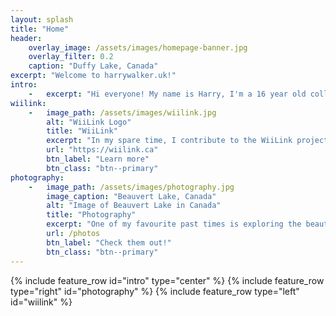 ```yaml
---
layout: splash
title: "Home"
header:
    overlay_image: /assets/images/homepage-banner.jpg
    overlay_filter: 0.2
    caption: "Duffy Lake, Canada"
excerpt: "Welcome to harrywalker.uk!"
intro:
    -   excerpt: "Hi everyone! My name is Harry, I'm a 16 year old college student in the North East of England. Currently, I'm studying Maths, Physics and Computer Science."
wiilink:
    -   image_path: /assets/images/wiilink.jpg
        alt: "WiiLink Logo"
        title: "WiiLink"
        excerpt: "In my spare time, I contribute to the WiiLink project, which revives WiiConnect24 and Nintendo WFC services. WiiLink also translates and makes some Japanese exclusive Wii channels available once again. My favourite of these is Wii Room (Wiiの間)."
        url: "https://wiilink.ca"
        btn_label: "Learn more"
        btn_class: "btn--primary"
photography:
    -   image_path: /assets/images/photography.jpg
        image_caption: "Beauvert Lake, Canada"
        alt: "Image of Beauvert Lake in Canada"
        title: "Photography"
        excerpt: "One of my favourite past times is exploring the beautiful world we live in, to take breathtaking photos like this."
        url: /photos
        btn_label: "Check them out!"
        btn_class: "btn--primary"
---
```

{% include feature_row id="intro" type="center" %}
{% include feature_row type="right" id="photography" %}
{% include feature_row type="left" id="wiilink" %}